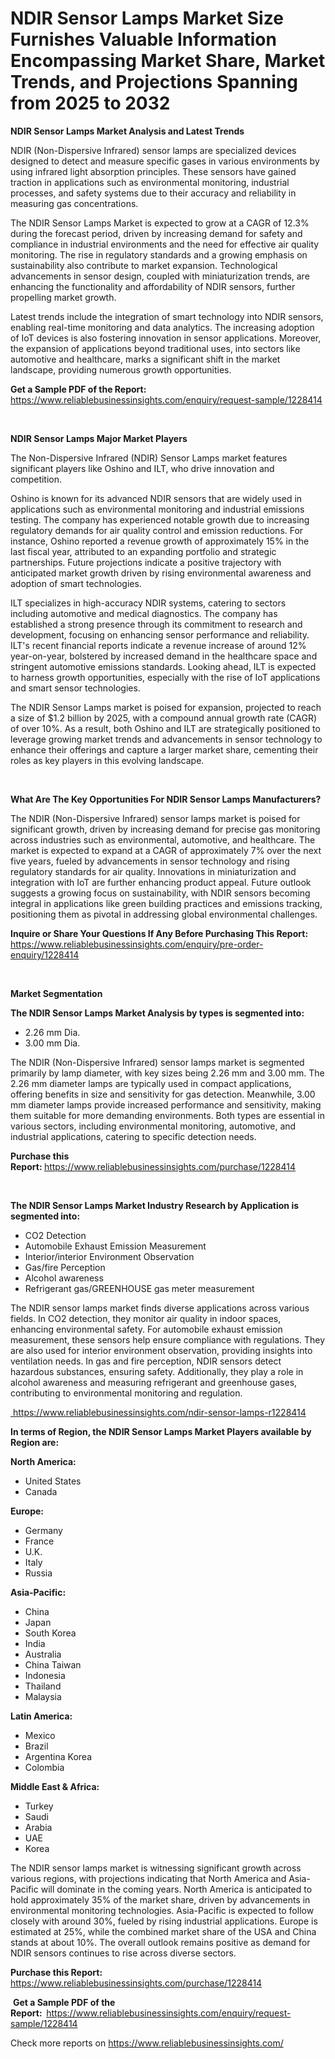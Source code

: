 <p><h1>NDIR Sensor Lamps Market Size Furnishes Valuable Information Encompassing Market Share, Market Trends, and Projections Spanning from 2025 to 2032</h1></p><p><strong>NDIR Sensor Lamps Market Analysis and Latest Trends</strong></p>
<p><p>NDIR (Non-Dispersive Infrared) sensor lamps are specialized devices designed to detect and measure specific gases in various environments by using infrared light absorption principles. These sensors have gained traction in applications such as environmental monitoring, industrial processes, and safety systems due to their accuracy and reliability in measuring gas concentrations.</p><p>The NDIR Sensor Lamps Market is expected to grow at a CAGR of 12.3% during the forecast period, driven by increasing demand for safety and compliance in industrial environments and the need for effective air quality monitoring. The rise in regulatory standards and a growing emphasis on sustainability also contribute to market expansion. Technological advancements in sensor design, coupled with miniaturization trends, are enhancing the functionality and affordability of NDIR sensors, further propelling market growth.</p><p>Latest trends include the integration of smart technology into NDIR sensors, enabling real-time monitoring and data analytics. The increasing adoption of IoT devices is also fostering innovation in sensor applications. Moreover, the expansion of applications beyond traditional uses, into sectors like automotive and healthcare, marks a significant shift in the market landscape, providing numerous growth opportunities.</p></p>
<p><strong>Get a Sample PDF of the Report:&nbsp;</strong> <a href="https://www.reliablebusinessinsights.com/enquiry/request-sample/1228414?utm_campaign=2255&utm_medium=2&utm_source=Github&utm_content=ia&utm_term=27022025&utm_id=ndir-sensor-lamps">https://www.reliablebusinessinsights.com/enquiry/request-sample/1228414</a></p>
<p>&nbsp;</p>
<p><strong>NDIR Sensor Lamps Major Market Players</strong></p>
<p><p>The Non-Dispersive Infrared (NDIR) Sensor Lamps market features significant players like Oshino and ILT, who drive innovation and competition. </p><p>Oshino is known for its advanced NDIR sensors that are widely used in applications such as environmental monitoring and industrial emissions testing. The company has experienced notable growth due to increasing regulatory demands for air quality control and emission reductions. For instance, Oshino reported a revenue growth of approximately 15% in the last fiscal year, attributed to an expanding portfolio and strategic partnerships. Future projections indicate a positive trajectory with anticipated market growth driven by rising environmental awareness and adoption of smart technologies.</p><p>ILT specializes in high-accuracy NDIR systems, catering to sectors including automotive and medical diagnostics. The company has established a strong presence through its commitment to research and development, focusing on enhancing sensor performance and reliability. ILT's recent financial reports indicate a revenue increase of around 12% year-on-year, bolstered by increased demand in the healthcare space and stringent automotive emissions standards. Looking ahead, ILT is expected to harness growth opportunities, especially with the rise of IoT applications and smart sensor technologies.</p><p>The NDIR Sensor Lamps market is poised for expansion, projected to reach a size of $1.2 billion by 2025, with a compound annual growth rate (CAGR) of over 10%. As a result, both Oshino and ILT are strategically positioned to leverage growing market trends and advancements in sensor technology to enhance their offerings and capture a larger market share, cementing their roles as key players in this evolving landscape.</p></p>
<p>&nbsp;</p>
<p><strong>What Are The Key Opportunities For NDIR Sensor Lamps Manufacturers?</strong></p>
<p><p>The NDIR (Non-Dispersive Infrared) sensor lamps market is poised for significant growth, driven by increasing demand for precise gas monitoring across industries such as environmental, automotive, and healthcare. The market is expected to expand at a CAGR of approximately 7% over the next five years, fueled by advancements in sensor technology and rising regulatory standards for air quality. Innovations in miniaturization and integration with IoT are further enhancing product appeal. Future outlook suggests a growing focus on sustainability, with NDIR sensors becoming integral in applications like green building practices and emissions tracking, positioning them as pivotal in addressing global environmental challenges.</p></p>
<p><strong>Inquire or Share Your Questions If Any Before Purchasing This Report:</strong> <a href="https://www.reliablebusinessinsights.com/enquiry/pre-order-enquiry/1228414?utm_campaign=2255&utm_medium=2&utm_source=Github&utm_content=ia&utm_term=27022025&utm_id=ndir-sensor-lamps">https://www.reliablebusinessinsights.com/enquiry/pre-order-enquiry/1228414</a></p>
<p>&nbsp;</p>
<p><strong>Market Segmentation</strong></p>
<p><strong>The NDIR Sensor Lamps Market Analysis by types is segmented into:</strong></p>
<p><ul><li>2.26 mm Dia.</li><li>3.00 mm Dia.</li></ul></p>
<p><p>The NDIR (Non-Dispersive Infrared) sensor lamps market is segmented primarily by lamp diameter, with key sizes being 2.26 mm and 3.00 mm. The 2.26 mm diameter lamps are typically used in compact applications, offering benefits in size and sensitivity for gas detection. Meanwhile, 3.00 mm diameter lamps provide increased performance and sensitivity, making them suitable for more demanding environments. Both types are essential in various sectors, including environmental monitoring, automotive, and industrial applications, catering to specific detection needs.</p></p>
<p><strong>Purchase this Report:&nbsp;</strong><a href="https://www.reliablebusinessinsights.com/purchase/1228414?utm_campaign=2255&utm_medium=2&utm_source=Github&utm_content=ia&utm_term=27022025&utm_id=ndir-sensor-lamps">https://www.reliablebusinessinsights.com/purchase/1228414</a></p>
<p>&nbsp;</p>
<p><strong>The NDIR Sensor Lamps Market Industry Research by Application is segmented into:</strong></p>
<p><ul><li>CO2 Detection</li><li>Automobile Exhaust Emission Measurement</li><li>Interior/interior Environment Observation</li><li>Gas/fire Perception</li><li>Alcohol awareness</li><li>Refrigerant gas/GREENHOUSE gas meter measurement</li></ul></p>
<p><p>The NDIR sensor lamps market finds diverse applications across various fields. In CO2 detection, they monitor air quality in indoor spaces, enhancing environmental safety. For automobile exhaust emission measurement, these sensors help ensure compliance with regulations. They are also used for interior environment observation, providing insights into ventilation needs. In gas and fire perception, NDIR sensors detect hazardous substances, ensuring safety. Additionally, they play a role in alcohol awareness and measuring refrigerant and greenhouse gases, contributing to environmental monitoring and regulation.</p></p>
<p><a href="https://www.reliablebusinessinsights.com/ndir-sensor-lamps-r1228414?utm_campaign=2255&utm_medium=2&utm_source=Github&utm_content=ia&utm_term=27022025&utm_id=ndir-sensor-lamps">&nbsp;https://www.reliablebusinessinsights.com/ndir-sensor-lamps-r1228414</a></p>
<p><strong>In terms of Region, the NDIR Sensor Lamps Market Players available by Region are:</strong></p>
<p>
    <p> <strong> North America: </strong>
        <ul>
            <li>United States</li>
            <li>Canada</li>
        </ul>
        </p> 
    <p> <strong> Europe: </strong>
        <ul>
            <li>Germany</li>
            <li>France</li>
            <li>U.K.</li>
            <li>Italy</li>
            <li>Russia</li>
        </ul>
        </p> 
    <p> <strong> Asia-Pacific: </strong>
        <ul>
            <li>China</li>
            <li>Japan</li>
            <li>South Korea</li>
            <li>India</li>
            <li>Australia</li>
            <li>China Taiwan</li>
            <li>Indonesia</li>
            <li>Thailand</li>
            <li>Malaysia</li>
        </ul>
        </p> 
    <p> <strong> Latin America: </strong>
        <ul>
            <li>Mexico</li>
            <li>Brazil</li>
            <li>Argentina Korea</li>
            <li>Colombia</li>
        </ul>
        </p> 
    <p> <strong> Middle East & Africa: </strong>
        <ul>
            <li>Turkey</li>
            <li>Saudi</li>
            <li>Arabia</li>
            <li>UAE</li>
            <li>Korea</li>
        </ul>
    </p>
    </p>
<p><p>The NDIR sensor lamps market is witnessing significant growth across various regions, with projections indicating that North America and Asia-Pacific will dominate in the coming years. North America is anticipated to hold approximately 35% of the market share, driven by advancements in environmental monitoring technologies. Asia-Pacific is expected to follow closely with around 30%, fueled by rising industrial applications. Europe is estimated at 25%, while the combined market share of the USA and China stands at about 10%. The overall outlook remains positive as demand for NDIR sensors continues to rise across diverse sectors.</p></p>
<p><strong>Purchase this Report: </strong><a href="https://www.reliablebusinessinsights.com/purchase/1228414?utm_campaign=2255&utm_medium=2&utm_source=Github&utm_content=ia&utm_term=27022025&utm_id=ndir-sensor-lamps">https://www.reliablebusinessinsights.com/purchase/1228414</a></p>
<p>&nbsp;<strong>Get a Sample PDF of the Report:&nbsp;&nbsp;</strong><a href="https://www.reliablebusinessinsights.com/enquiry/request-sample/1228414?utm_campaign=2255&utm_medium=2&utm_source=Github&utm_content=ia&utm_term=27022025&utm_id=ndir-sensor-lamps">https://www.reliablebusinessinsights.com/enquiry/request-sample/1228414</a></p>
<p><strong></strong></p>
<p>Check more reports on <a href="https://www.reliablebusinessinsights.com/?utm_campaign=2255&utm_medium=2&utm_source=Github&utm_content=ia&utm_term=27022025&utm_id=ndir-sensor-lamps">https://www.reliablebusinessinsights.com/</a></p>